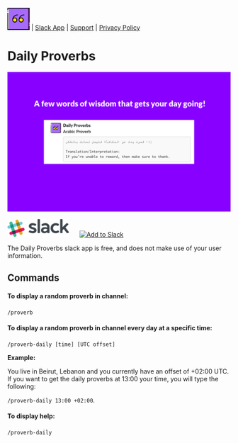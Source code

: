 

<a href="index.html"><img src="quote.png" alt="App Logo" width="50"/></a> | [Slack App]() | [Support](support.html) | [Privacy Policy](privacy.html)

# Daily Proverbs

![banner](banner1.png)



<img src="slack.png" 
alt="Slack Logo" width="139" height="40"/> &nbsp;&nbsp;&nbsp;&nbsp; <a href="https://slack.com/oauth/authorize?client_id=331659713222.331660666310&scope=commands,incoming-webhook,team:read,chat:write:bot"><img alt="Add to Slack" height="40" width="139" src="https://platform.slack-edge.com/img/add_to_slack.png" srcset="https://platform.slack-edge.com/img/add_to_slack.png 1x, https://platform.slack-edge.com/img/add_to_slack@2x.png 2x" /></a>


The Daily Proverbs slack app is free, and does not make use of your user information.

## Commands
#### To display a random proverb in channel:
`/proverb`

#### To display a random proverb in channel every day at a specific time:
`/proverb-daily [time] [UTC offset]`

**Example:**

You live in Beirut, Lebanon and you currently have an offset of +02:00 UTC. If you want to get the daily proverbs at 13:00 your time, you will type the following: 

`/proverb-daily 13:00 +02:00`.


#### To display help:
`/proverb-daily`
